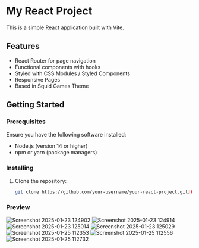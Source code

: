 # My React Project

This is a simple React application built with Vite.

## Features

- React Router for page navigation
- Functional components with hooks
- Styled with CSS Modules / Styled Components
- Responsive Pages
- Based in Squid Games Theme

## Getting Started

### Prerequisites

Ensure you have the following software installed:

- Node.js (version 14 or higher)
- npm or yarn (package managers)

### Installing

1. Clone the repository:


   ```bash
   git clone https://github.com/your-username/your-react-project.git](https://github.com/Samarburnwal/Ecell-Task.git

   
### Preview

![Screenshot 2025-01-23 124902](https://github.com/user-attachments/assets/a0c10689-dd84-4f35-b515-3de9e9a08531)
![Screenshot 2025-01-23 124914](https://github.com/user-attachments/assets/9c56efad-8a62-4e41-b4ed-47064e5f9c69)
![Screenshot 2025-01-23 125014](https://github.com/user-attachments/assets/ad0b594d-3550-4937-a870-45ecf82253be)
![Screenshot 2025-01-23 125029](https://github.com/user-attachments/assets/1c1b2bf1-4e8a-45fe-9b9d-c5f1598f0fd5)
![Screenshot 2025-01-25 112353](https://github.com/user-attachments/assets/e67cf036-9a39-44b3-882d-885d14c402cd)
![Screenshot 2025-01-25 112556](https://github.com/user-attachments/assets/40b7ef26-be0b-41ed-b79d-0abaa60edc43)
![Screenshot 2025-01-25 112732](https://github.com/user-attachments/assets/8b892c24-d782-4946-bfb4-e53123005717)

